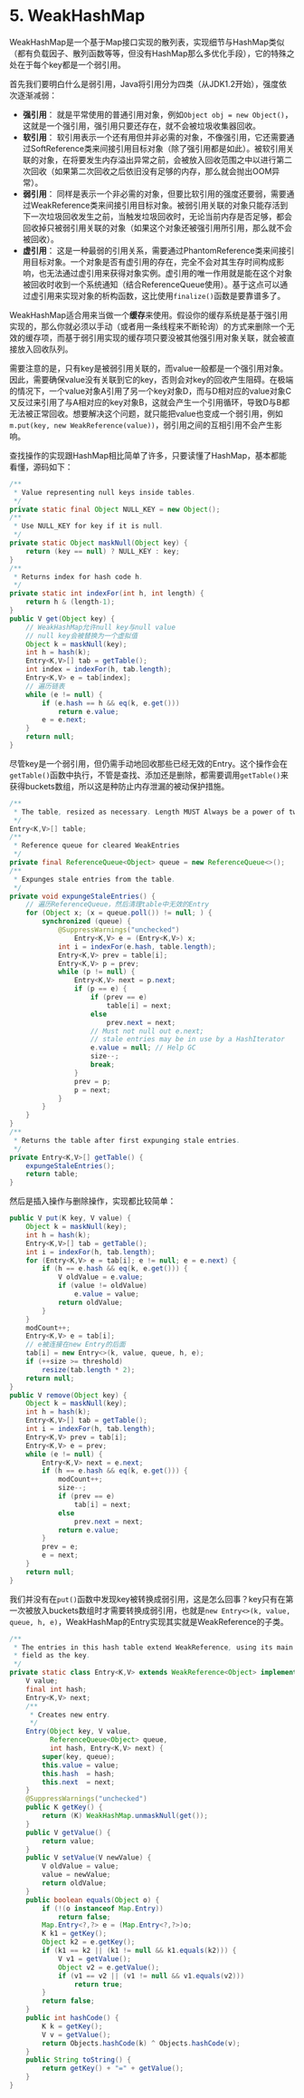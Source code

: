 # 5. WeakHashMap

WeakHashMap是一个基于Map接口实现的散列表，实现细节与HashMap类似（都有负载因子、散列函数等等，但没有HashMap那么多优化手段），它的特殊之处在于每个key都是一个弱引用。

首先我们要明白什么是弱引用，Java将引用分为四类（从JDK1.2开始），强度依次逐渐减弱：

* **强引用**： 就是平常使用的普通引用对象，例如`Object obj = new Object()`，这就是一个强引用，强引用只要还存在，就不会被垃圾收集器回收。
* **软引用**： 软引用表示一个还有用但并非必需的对象，不像强引用，它还需要通过SoftReference类来间接引用目标对象（除了强引用都是如此）。被软引用关联的对象，在将要发生内存溢出异常之前，会被放入回收范围之中以进行第二次回收（如果第二次回收之后依旧没有足够的内存，那么就会抛出OOM异常）。
* **弱引用**： 同样是表示一个非必需的对象，但要比软引用的强度还要弱，需要通过WeakReference类来间接引用目标对象。被弱引用关联的对象只能存活到下一次垃圾回收发生之前，当触发垃圾回收时，无论当前内存是否足够，都会回收掉只被弱引用关联的对象（如果这个对象还被强引用所引用，那么就不会被回收）。
* **虚引用**： 这是一种最弱的引用关系，需要通过PhantomReference类来间接引用目标对象。一个对象是否有虚引用的存在，完全不会对其生存时间构成影响，也无法通过虚引用来获得对象实例。虚引用的唯一作用就是能在这个对象被回收时收到一个系统通知（结合ReferenceQueue使用）。基于这点可以通过虚引用来实现对象的析构函数，这比使用`finalize()`函数是要靠谱多了。

WeakHashMap适合用来当做一个**缓存**来使用。假设你的缓存系统是基于强引用实现的，那么你就必须以手动（或者用一条线程来不断轮询）的方式来删除一个无效的缓存项，而基于弱引用实现的缓存项只要没被其他强引用对象关联，就会被直接放入回收队列。

需要注意的是，只有key是被弱引用关联的，而value一般都是一个强引用对象。因此，需要确保value没有关联到它的key，否则会对key的回收产生阻碍。在极端的情况下，一个value对象A引用了另一个key对象D，而与D相对应的value对象C又反过来引用了与A相对应的key对象B，这就会产生一个引用循环，导致D与B都无法被正常回收。想要解决这个问题，就只能把value也变成一个弱引用，例如`m.put(key, new WeakReference(value))`，弱引用之间的互相引用不会产生影响。

查找操作的实现跟HashMap相比简单了许多，只要读懂了HashMap，基本都能看懂，源码如下：

```java
/**
 * Value representing null keys inside tables.
 */
private static final Object NULL_KEY = new Object();
/**
 * Use NULL_KEY for key if it is null.
 */
private static Object maskNull(Object key) {
    return (key == null) ? NULL_KEY : key;
}
/**
 * Returns index for hash code h.
 */
private static int indexFor(int h, int length) {
    return h & (length-1);
}
public V get(Object key) {
    // WeakHashMap允许null key与null value
    // null key会被替换为一个虚拟值
    Object k = maskNull(key); 
    int h = hash(k);
    Entry<K,V>[] tab = getTable();
    int index = indexFor(h, tab.length);
    Entry<K,V> e = tab[index];
    // 遍历链表
    while (e != null) {
        if (e.hash == h && eq(k, e.get()))
            return e.value;
        e = e.next;
    }
    return null;
}
```

 尽管key是一个弱引用，但仍需手动地回收那些已经无效的Entry。这个操作会在`getTable()`函数中执行，不管是查找、添加还是删除，都需要调用`getTable()`来获得buckets数组，所以这是种防止内存泄漏的被动保护措施。

```java
/**
 * The table, resized as necessary. Length MUST Always be a power of two.
 */
Entry<K,V>[] table;
/**
 * Reference queue for cleared WeakEntries
 */
private final ReferenceQueue<Object> queue = new ReferenceQueue<>();
/**
 * Expunges stale entries from the table.
 */
private void expungeStaleEntries() {
    // 遍历ReferenceQueue，然后清理table中无效的Entry
    for (Object x; (x = queue.poll()) != null; ) {
        synchronized (queue) {
            @SuppressWarnings("unchecked")
                Entry<K,V> e = (Entry<K,V>) x;
            int i = indexFor(e.hash, table.length);
            Entry<K,V> prev = table[i];
            Entry<K,V> p = prev;
            while (p != null) {
                Entry<K,V> next = p.next;
                if (p == e) {
                    if (prev == e)
                        table[i] = next;
                    else
                        prev.next = next;
                    // Must not null out e.next;
                    // stale entries may be in use by a HashIterator
                    e.value = null; // Help GC
                    size--;
                    break;
                }
                prev = p;
                p = next;
            }
        }
    }
}
/**
 * Returns the table after first expunging stale entries.
 */
private Entry<K,V>[] getTable() {
    expungeStaleEntries();
    return table;
}
```

 然后是插入操作与删除操作，实现都比较简单：

```java
public V put(K key, V value) {
    Object k = maskNull(key);
    int h = hash(k);
    Entry<K,V>[] tab = getTable();
    int i = indexFor(h, tab.length);
    for (Entry<K,V> e = tab[i]; e != null; e = e.next) {
        if (h == e.hash && eq(k, e.get())) {
            V oldValue = e.value;
            if (value != oldValue)
                e.value = value;
            return oldValue;
        }
    }
    modCount++;
    Entry<K,V> e = tab[i];
    // e被连接在new Entry的后面
    tab[i] = new Entry<>(k, value, queue, h, e);
    if (++size >= threshold)
        resize(tab.length * 2);
    return null;
}
public V remove(Object key) {
    Object k = maskNull(key);
    int h = hash(k);
    Entry<K,V>[] tab = getTable();
    int i = indexFor(h, tab.length);
    Entry<K,V> prev = tab[i];
    Entry<K,V> e = prev;
    while (e != null) {
        Entry<K,V> next = e.next;
        if (h == e.hash && eq(k, e.get())) {
            modCount++;
            size--;
            if (prev == e)
                tab[i] = next;
            else
                prev.next = next;
            return e.value;
        }
        prev = e;
        e = next;
    }
    return null;
}
```

 我们并没有在`put()`函数中发现key被转换成弱引用，这是怎么回事？key只有在第一次被放入buckets数组时才需要转换成弱引用，也就是`new Entry<>(k, value, queue, h, e)`，WeakHashMap的Entry实现其实就是WeakReference的子类。

```java
/**
 * The entries in this hash table extend WeakReference, using its main ref
 * field as the key.
 */
private static class Entry<K,V> extends WeakReference<Object> implements Map.Entry<K,V> {
    V value;
    final int hash;
    Entry<K,V> next;
    /**
     * Creates new entry.
     */
    Entry(Object key, V value,
          ReferenceQueue<Object> queue,
          int hash, Entry<K,V> next) {
        super(key, queue);
        this.value = value;
        this.hash  = hash;
        this.next  = next;
    }
    @SuppressWarnings("unchecked")
    public K getKey() {
        return (K) WeakHashMap.unmaskNull(get());
    }
    public V getValue() {
        return value;
    }
    public V setValue(V newValue) {
        V oldValue = value;
        value = newValue;
        return oldValue;
    }
    public boolean equals(Object o) {
        if (!(o instanceof Map.Entry))
            return false;
        Map.Entry<?,?> e = (Map.Entry<?,?>)o;
        K k1 = getKey();
        Object k2 = e.getKey();
        if (k1 == k2 || (k1 != null && k1.equals(k2))) {
            V v1 = getValue();
            Object v2 = e.getValue();
            if (v1 == v2 || (v1 != null && v1.equals(v2)))
                return true;
        }
        return false;
    }
    public int hashCode() {
        K k = getKey();
        V v = getValue();
        return Objects.hashCode(k) ^ Objects.hashCode(v);
    }
    public String toString() {
        return getKey() + "=" + getValue();
    }
}
```

